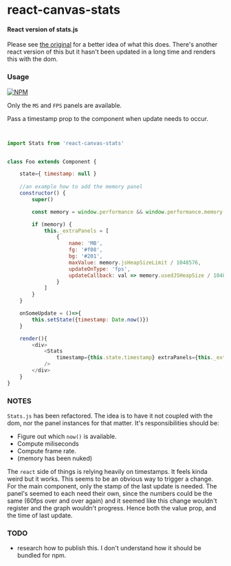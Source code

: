react-canvas-stats
========

#### React version of stats.js ####

Please see [the original](https://github.com/mrdoob/stats.js) for a better idea of what this does. There's another react version of this but it hasn't been updated in a long time and renders this with the dom. 

### Usage ###

[![NPM](https://nodei.co/npm/react-canvas-stats.png)](https://npmjs.org/package/react-canvas-stats)

Only the `MS` and `FPS` panels are available.

Pass a timestamp prop to the component when update needs to occur.


```javascript


import Stats from 'react-canvas-stats'


class Foo extends Component {

	state={ timestamp: null }
	
	//an example how to add the memory panel
    constructor() {
        super()

        const memory = window.performance && window.performance.memory

        if (memory) {
            this._extraPanels = [
                {
                    name: 'MB', 
                    fg: '#f08',
                    bg: '#201',
                    maxValue: memory.jsHeapSizeLimit / 1048576,                 //you have to provide this for scale
                    updateOnType: 'fps', 										//this feels a bit clunky, there are two update types
                    updateCallback: val => memory.usedJSHeapSize / 1048576      //a function to transform the value (you dont have to you can also just compute whatever you want), val input val output
                }
            ]
        }
    }

	onSomeUpdate = ()=>{
		this.setState({timestamp: Date.now()})
	}

	render(){
		<div>
			<Stats
				timestamp={this.state.timestamp} extraPanels={this._extraPanels}
			/>
		</div>
	}
}

```
### NOTES ###

`Stats.js` has been refactored. The idea is to have it not coupled with the dom, nor the panel instances for that matter. It's responsibilities should be:
- Figure out which `now()` is available.
- Compute miliseconds
- Compute frame rate.
- (memory has been nuked)

The `react` side of things is relying heavily on timestamps. It feels kinda weird but it works. This seems to be an obvious way to trigger a change. For the main component, only the stamp of the last update is needed. The panel's seemed to each need their own, since the numbers could be the same (60fps over and over again) and it seemed like this change wouldn't register and the graph wouldn't progress. Hence both the value prop, and the time of last update. 

### TODO ###

- research how to publish this. I don't understand how it should be bundled for npm. 

